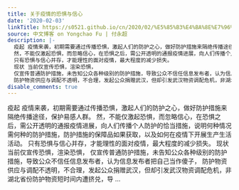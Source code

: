 ```yaml
---
title: 关于疫情的恐惧与信心
date: '2020-02-03'
linkTitle: https://s0521.github.io/cn/2020/02/%E5%85%B3%E4%BA%8E%E7%96%AB%E6%83%85%E7%9A%84%E6%81%90%E6%83%A7%E4%B8%8E%E4%BF%A1%E5%BF%83/
source: 中文博客 on Yongchao Fu | 付永超
description: |-
  疫起 疫情来袭，初期需要通过传播恐惧，激起人们的防护之心，做好防护措施来隔绝传播途径，保护易感人群。
  然，不能仅激起恐惧，而忽略信心，在恐惧之后，需公开透明的通报疫情进展，向人们传播个人防护的恰当措施，说明何种情况需何种的防护措施，防护措施的保障品如果获取，以及如何在疫情下开展生产生活活动。
  只有恐惧与信心并存，才能理性的面对疫情，最大程度的减少损失。
  现状 当前仅宣传恐惧，渲染恐惧，
  仅宣传普通防护措施，未告知公众各种级别的防护措施，导致公众不信任信息发布者，认为信息发布者把自己当作傻子，
  防护物资供应与调配不透明，不合理，发起公众捐赠武汉，但却引发武汉物资调配危机，非湖北省份防护物资短时间内遭挤兑，导 ...
disable_comments: true
---
```

疫起 疫情来袭，初期需要通过传播恐惧，激起人们的防护之心，做好防护措施来隔绝传播途径，保护易感人群。
然，不能仅激起恐惧，而忽略信心，在恐惧之后，需公开透明的通报疫情进展，向人们传播个人防护的恰当措施，说明何种情况需何种的防护措施，防护措施的保障品如果获取，以及如何在疫情下开展生产生活活动。
只有恐惧与信心并存，才能理性的面对疫情，最大程度的减少损失。
现状 当前仅宣传恐惧，渲染恐惧，
仅宣传普通防护措施，未告知公众各种级别的防护措施，导致公众不信任信息发布者，认为信息发布者把自己当作傻子，
防护物资供应与调配不透明，不合理，发起公众捐赠武汉，但却引发武汉物资调配危机，非湖北省份防护物资短时间内遭挤兑，导 ...